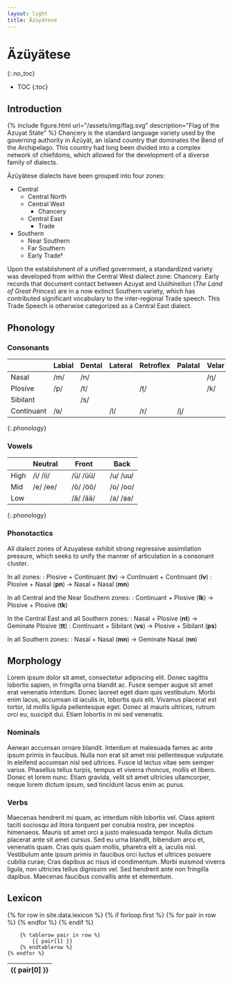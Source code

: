 ```yaml
---
layout: light
title: Äzüyätese
---
```


# Äzüyätese
{:.no_toc}

* TOC
{:toc}

## Introduction

{% include figure.html url="/assets/img/flag.svg" description="Flag of the Azuyat State" %}
Chancery is the standard language variety used by the governing authority in Äzüyät, an island country that dominates the Bend of the Archipelago. This country had long been divided into a complex network of chiefdoms, which allowed for the development of a diverse family of dialects.

Äzüyätese dialects have been grouped into four zones:
- Central
	- Central North
	- Central West
		- Chancery
	- Central East
		- Trade
- Southern
	- Near Southern
	- Far Southern
	- Early Trade†

Upon the establishment of a unified government, a standardized variety was developed from within the Central West dialect zone: Chancery. Early records that document contact between Azuyat and Uuiihinellun (*The Land of Great Princes*) are in a now extinct Southern variety, which has contributed significant vocabulary to the inter-regional Trade speech. This Trade Speech is otherwise categorized as a Central East dialect.

## Phonology

### Consonants

|            | Labial   | Dental  | Lateral | Retroflex | Palatal | Velar | Uvular |
|------------|----------|---------|---------|-----------|---------|-------|--------|
| Nasal      | /m/      | /n/     |         |           |         | /ŋ/   |        |
| Plosive    | /p/      | /t/     |         | /ṭ/       |         | /k/   | /q/    |
| Sibilant   |          | /s/     |         |           |         |       |        |
| Continuant | /ʋ/      |         | /l/     | /r/       | /j/     |       | /ʀ/    |
{:.phonology}

### Vowels

|      | Neutral  |   | Front    |   | Back     |
|------|----------|---|----------|---|----------|
| High | /i/ /ii/ |   | /ü/ /üü/ |   | /u/ /uu/ |
| Mid  | /e/ /ee/ |   | /ö/ /öö/ |   | /o/ /oo/ |
| Low  |          |   | /ä/ /ää/ |   | /a/ /aa/ |
{:.phonology}

### Phonotactics

All dialect zones of Azuyatese exhibit strong regressive assimilation pressure, which seeks to unify the manner of articulation in a consonant cluster.

In all zones:
: Plosive + Continuant (**tv**) &rarr; Continuant + Continuant (**lv**)
: Plosive + Nasal (**pn**) &rarr; Nasal + Nasal (**mn**)

In all Central and the Near Southern zones:
: Continuant + Plosive (**lk**) &rarr; Plosive + Plosive (**tk**)

In the Central East and all Southern zones:
: Nasal + Plosive (**nt**) &rarr; Geminate Plosive (**tt**)
: Continuant + Sibilant (**vs**) &rarr; Plosive + Sibilant (**ps**)

In all Southern zones:
: Nasal + Nasal (**mn**) &rarr; Geminate Nasal (**nn**)

## Morphology

Lorem ipsum dolor sit amet, consectetur adipiscing elit. Donec sagittis lobortis sapien, in fringilla urna blandit ac. Fusce semper augue sit amet erat venenatis interdum. Donec laoreet eget diam quis vestibulum. Morbi enim lacus, accumsan id iaculis in, lobortis quis elit. Vivamus placerat est tortor, id mollis ligula pellentesque eget. Donec at mauris ultrices, rutrum orci eu, suscipit dui. Etiam lobortis in mi sed venenatis.

### Nominals

Aenean accumsan ornare blandit. Interdum et malesuada fames ac ante ipsum primis in faucibus. Nulla non erat sit amet nisi pellentesque vulputate. In eleifend accumsan nisl sed ultrices. Fusce id lectus vitae sem semper varius. Phasellus tellus turpis, tempus et viverra rhoncus, mollis et libero. Donec et lorem nunc. Etiam gravida, velit sit amet ultricies ullamcorper, neque lorem dictum ipsum, sed tincidunt lacus enim ac purus. 

### Verbs

Maecenas hendrerit mi quam, ac interdum nibh lobortis vel. Class aptent taciti sociosqu ad litora torquent per conubia nostra, per inceptos himenaeos. Mauris sit amet orci a justo malesuada tempor. Nulla dictum placerat ante sit amet cursus. Sed eu urna blandit, bibendum arcu et, venenatis quam. Cras quis quam mollis, pharetra elit a, iaculis nisl. Vestibulum ante ipsum primis in faucibus orci luctus et ultrices posuere cubilia curae; Cras dapibus ac risus id condimentum. Morbi euismod viverra ligula, non ultricies tellus dignissim vel. Sed hendrerit ante non fringilla dapibus. Maecenas faucibus convallis ante et elementum. 

## Lexicon

<table class="sortable">
	{% for row in site.data.lexicon %}
		{% if forloop.first %}
		<thead>
			<tr>
				{% for pair in row %}
				<th>{{ pair[0] }}</th>
				{% endfor %}
			</tr>
		</thead>
		{% endif %}
		
		{% tablerow pair in row %}
			{{ pair[1] }}
		{% endtablerow %}
	{% endfor %}
</table>

<script>
	$('.sortable').tablesort();
</script>
